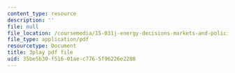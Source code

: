 ```yaml
---
content_type: resource
description: ''
file: null
file_location: /coursemedia/15-031j-energy-decisions-markets-and-policies-spring-2012/35be5b30f51601aec7765f96226e2288_6Rq2VFCGQfE.pdf
file_type: application/pdf
resourcetype: Document
title: 3play pdf file
uid: 35be5b30-f516-01ae-c776-5f96226e2288
---
```

